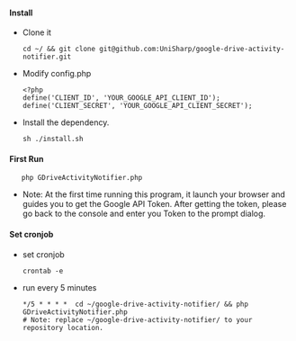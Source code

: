 #### Install
 * Clone it

       cd ~/ && git clone git@github.com:UniSharp/google-drive-activity-notifier.git

 * Modify config.php

       <?php
       define('CLIENT_ID', 'YOUR_GOOGLE_API_CLIENT_ID');
       define('CLIENT_SECRET', 'YOUR_GOOGLE_API_CLIENT_SECRET');

 * Install the dependency.

       sh ./install.sh

#### First Run
       php GDriveActivityNotifier.php
 * Note: At the first time running this program, it launch your browser and guides you to get the Google API Token. After getting the token, please go back to the console and enter you Token to the prompt dialog. 

#### Set cronjob
 * set cronjob

       crontab -e

 * run every 5 minutes

       */5 * * * *  cd ~/google-drive-activity-notifier/ && php GDriveActivityNotifier.php
       # Note: replace ~/google-drive-activity-notifier/ to your repository location.
